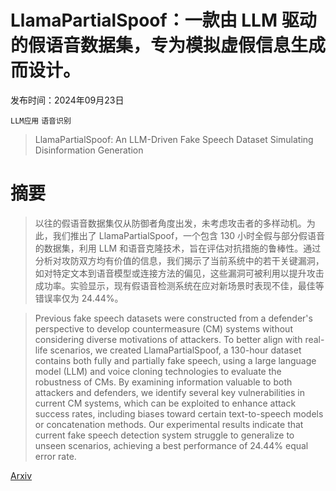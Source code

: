 # LlamaPartialSpoof：一款由 LLM 驱动的假语音数据集，专为模拟虚假信息生成而设计。

发布时间：2024年09月23日

`LLM应用` `语音识别`

> LlamaPartialSpoof: An LLM-Driven Fake Speech Dataset Simulating Disinformation Generation

# 摘要

> 以往的假语音数据集仅从防御者角度出发，未考虑攻击者的多样动机。为此，我们推出了 LlamaPartialSpoof，一个包含 130 小时全假与部分假语音的数据集，利用 LLM 和语音克隆技术，旨在评估对抗措施的鲁棒性。通过分析对攻防双方均有价值的信息，我们揭示了当前系统中的若干关键漏洞，如对特定文本到语音模型或连接方法的偏见，这些漏洞可被利用以提升攻击成功率。实验显示，现有假语音检测系统在应对新场景时表现不佳，最佳等错误率仅为 24.44%。

> Previous fake speech datasets were constructed from a defender's perspective to develop countermeasure (CM) systems without considering diverse motivations of attackers. To better align with real-life scenarios, we created LlamaPartialSpoof, a 130-hour dataset contains both fully and partially fake speech, using a large language model (LLM) and voice cloning technologies to evaluate the robustness of CMs. By examining information valuable to both attackers and defenders, we identify several key vulnerabilities in current CM systems, which can be exploited to enhance attack success rates, including biases toward certain text-to-speech models or concatenation methods. Our experimental results indicate that current fake speech detection system struggle to generalize to unseen scenarios, achieving a best performance of 24.44% equal error rate.

[Arxiv](https://arxiv.org/abs/2409.14743)